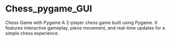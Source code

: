 # Chess_pygame_GUI
Chess Game with Pygame A 2-player chess game built using Pygame. It features interactive gameplay, piece movement, and real-time updates for a simple chess experience.
